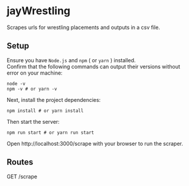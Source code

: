 # jayWrestling

Scrapes urls for wrestling placements and outputs in a csv file.

## Setup
Ensure you have `Node.js` and `npm` ( or `yarn` ) installed. <br />
Confirm that the following commands can output their versions without error on your machine:
```
node -v
npm -v # or yarn -v
```

Next, install the project dependencies:

```
npm install # or yarn install
```

Then start the server:
```
npm run start # or yarn run start
```
Open http://localhost:3000/scrape with your browser to run the scraper.

## Routes

GET /scrape
